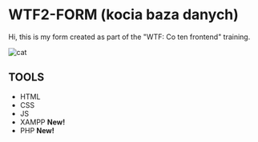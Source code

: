 # WTF2-FORM (kocia baza danych)

Hi, this is my form created as part of the "WTF: Co ten frontend" training. 

![cat](https://mir-s3-cdn-cf.behance.net/project_modules/1400_opt_1/432fcc81165393.5cf84bd42eb63.png "cat")

## TOOLS

- HTML
- CSS
- JS
- XAMPP **New!**
- PHP **New!**
